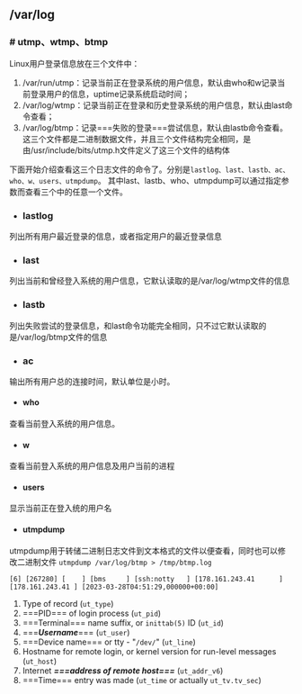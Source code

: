 ## /var/log
### # utmp、wtmp、btmp
Linux用户登录信息放在三个文件中：
1. /var/run/utmp：记录当前正在登录系统的用户信息，默认由who和w记录当前登录用户的信息，uptime记录系统启动时间；
2. /var/log/wtmp：记录当前正在登录和历史登录系统的用户信息，默认由last命令查看；
3. /var/log/btmp：记录===失败的登录===尝试信息，默认由lastb命令查看。
这三个文件都是二进制数据文件，并且三个文件结构完全相同，是由/usr/include/bits/utmp.h文件定义了这三个文件的结构体

下面开始介绍查看这三个日志文件的命令了。分别是`lastlog、last、lastb、ac、who、w、users、utmpdump`。
其中last、lastb、who、utmpdump可以通过指定参数而查看三个中的任意一个文件。
- ### lastlog
列出所有用户最近登录的信息，或者指定用户的最近登录信息
- ### last
列出当前和曾经登入系统的用户信息，它默认读取的是/var/log/wtmp文件的信息
- ### lastb
列出失败尝试的登录信息，和last命令功能完全相同，只不过它默认读取的是/var/log/btmp文件的信息
- ### ac
输出所有用户总的连接时间，默认单位是小时。
- #### who
查看当前登入系统的用户信息。
- #### w
查看当前登入系统的用户信息及用户当前的进程
- #### users
显示当前正在登入统的用户名

- #### utmpdump
utmpdump用于转储二进制日志文件到文本格式的文件以便查看，同时也可以修改二进制文件
`utmpdump /var/log/btmp > /tmp/btmp.log`
```
[6] [267280] [    ] [bms     ] [ssh:notty   ] [178.161.243.41      ] [178.161.243.41 ] [2023-03-28T04:51:29,000000+00:00]
```
1.  Type of record (`ut_type`)
2.  ===PID=== of login process (`ut_pid`)
3.  ===Terminal=== name suffix, or `inittab(5)` ID (`ut_id`)
4.  ===***Username***=== (`ut_user`)
5.  ===Device name=== or tty - "`/dev/`" (`ut_line`)
6.  Hostname for remote login, or kernel version for run-level messages (`ut_host`)
7.  Internet ***===address of remote host===*** (`ut_addr_v6`)
8.  ===Time=== entry was made (`ut_time` or actually `ut_tv.tv_sec`)